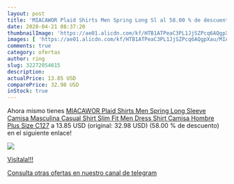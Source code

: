 ```yaml
---
layout: post
title: 'MIACAWOR Plaid Shirts Men Spring Long Sl al 58.00 % de descuento'
date: 2020-04-21 08:37:20
thumbnailImage: 'https://ae01.alicdn.com/kf/HTB1ATPeaC3PL1JjSZPcq6AQgpXau/MIACAWOR-Plaid-Shirts-Men-Spring-Long-Sleeve-Camisa-Masculina-Casual-Shirt-Slim-Fit-Men-Dress-Shirt.jpg_350x350._SL200_.jpg'
images: [ 'https://ae01.alicdn.com/kf/HTB1ATPeaC3PL1JjSZPcq6AQgpXau/MIACAWOR-Plaid-Shirts-Men-Spring-Long-Sleeve-Camisa-Masculina-Casual-Shirt-Slim-Fit-Men-Dress-Shirt.jpg_350x350._SL200_.jpg' ]
comments: true
category: ofertas
author: ring
slug: 32272054615
description:
actualPrice: 13.85 USD
comparePrice: 32.98 USD
inStock: true
---
```


Ahora mismo tienes [MIACAWOR Plaid Shirts Men Spring Long Sleeve Camisa Masculina Casual Shirt Slim Fit Men Dress Shirt Camisa Hombre Plus Size C127](https://www.amazon.com/dp/32272054615/?tag=redken08-20) a 13.85 USD (original: 32.98 USD) (58.00 %  de descuento) en el siguiente enlace!

[![](https://ae01.alicdn.com/kf/HTB1ATPeaC3PL1JjSZPcq6AQgpXau/MIACAWOR-Plaid-Shirts-Men-Spring-Long-Sleeve-Camisa-Masculina-Casual-Shirt-Slim-Fit-Men-Dress-Shirt.jpg_350x350._SL200_.jpg)](https://www.amazon.com/dp/32272054615/?tag=redken08-20)

[Visítala!!!](https://www.amazon.com/dp/32272054615/?tag=redken08-20)

[Consulta otras ofertas en nuestro canal de telegram](https://t.me/s/ofertas25)
